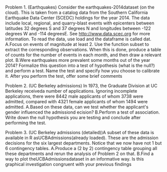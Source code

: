 Problem 1. (Earthquakes) Consider the earthquakes-2014dataset (on the cloud). This is taken from a catalog data from the Southern California Earthquake Data Center (SCEDC) holdings for the year 2014. The data include local, regional, and quarry-blast events with epicenters between latitudes 32 degrees S and 37 degrees N and longitudes between -122 degrees W and -114 degreesE. See http://www.data.scec.org for more information. To read the data, use load and the dataframe is called dat.
A.Focus on events of magnitude at least 2. Use the function subset to extract the corresponding observations. When this is done, produce a table of counts for the number of events in each month, and then draw a relevant plot.
B.Were earthquakes more prevalent some months out of the year 2014?  Formalize this question into a test of hypothesis (what is the null?) and perform a test. Name the test and specify how you choose to calibrate it. After you perform the test, offer some brief comments

Problem 2. (UC Berkeley admissions) In 1973, the Graduate Division at UC Berkeley receiveda number of applications. Ignoring incomplete  applications, there were 8442 male applicants of whom 3738 were admitted, compared with 4321 female applicants of whom 1494 were admitted.
A.Based on these data, can we test whether the applicant's gender influenced the admissiond ecision?
B.Perform a test of association. Write down the null hypothesis you are testing and conclude after performing the test.

Problem 3. (UC Berkeley admissions (detailed))A subset of these data is available in R asUCBAdmissions(already loaded). These are the admission decisions for the six largest departments. Notice that we now have not 1 but 6 contingency tables.
A.Produce a (2 by 2) contingency table grouping all these departments and rerun the analysis of Problem 2 on that.
B.Find a way to plot theUCBAdmissionsdataset in an informative way. Is this graphical investigation congruent with your previous findings
